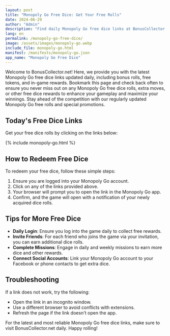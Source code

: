 ```yaml
---
layout: post
title: "Monopoly Go Free Dice: Get Your Free Rolls"
date: 2024-06-29
author: "Admin"
description: "Find daily Monopoly Go free dice links at BonusCollector.net. Never miss a free roll with our updated daily rewards!"
lang: en
permalink: /monopoly-go-free-dice/
image: /assets/images/monopoly-go.webp
include_file: monopoly-go.html
manifest: /manifests/monopoly-go.json
app_name: "Monopoly Go Free Dice"
---
```


Welcome to BonusCollector.net! Here, we provide you with the latest Monopoly Go free dice links updated daily, including bonus rolls, free tokens, and in-game rewards. Bookmark this page and check back often to ensure you never miss out on any Monopoly Go free dice rolls, extra moves, or other free dice rewards to enhance your gameplay and maximize your winnings. Stay ahead of the competition with our regularly updated Monopoly Go free rolls and special promotions.

## Today's Free Dice Links
Get your free dice rolls by clicking on the links below:

{% include monopoly-go.html %}

## How to Redeem Free Dice
To redeem your free dice, follow these simple steps:

1. Ensure you are logged into your Monopoly Go account.
2. Click on any of the links provided above.
3. Your browser will prompt you to open the link in the Monopoly Go app.
4. Confirm, and the game will open with a notification of your newly acquired dice rolls.

## Tips for More Free Dice
- **Daily Login**: Ensure you log into the game daily to collect free rewards.
- **Invite Friends**: For each friend who joins the game via your invitation, you can earn additional dice rolls.
- **Complete Missions**: Engage in daily and weekly missions to earn more dice and other rewards.
- **Connect Social Accounts**: Link your Monopoly Go account to your Facebook or phone contacts to get extra dice.

## Troubleshooting
If a link does not work, try the following:
- Open the link in an incognito window.
- Use a different browser to avoid conflicts with extensions.
- Refresh the page if the link doesn't open the app.

For the latest and most reliable Monopoly Go free dice links, make sure to visit BonusCollector.net daily. Happy rolling!